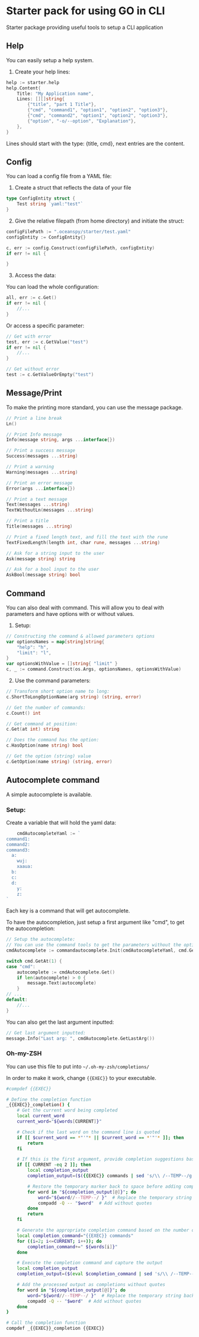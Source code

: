# Starter pack for using GO in CLI

Starter package providing useful tools to setup a CLI application

## Help

You can easily setup a help system.

1. Create your help lines:

```go
help := starter.help
help.Content{
    Title: "My Application name",
    Lines: [][]string{
        {"title", "part 1 Title"},
        {"cmd", "command1", "option1", "option2", "option3"},
        {"cmd", "command2", "option1", "option2", "option3"},
        {"option", "-o/--option", "Explanation"},
    },
}
```

Lines should start with the type: {title, cmd}, next entries are the content.

## Config

You can load a config file from a YAML file:

1. Create a struct that reflects the data of your file

```go
type ConfigEntity struct {
	Test string `yaml:"test"`
}
```

2. Give the relative filepath (from home directory) and initiate the struct:

```go
configFilePath := ".oceanspy/starter/test.yaml"
configEntity := ConfigEntity{}

c, err := config.Construct(configFilePath, configEntity)
if err != nil {

}
```

3. Access the data:

You can load the whole configuration:

```go
all, err := c.Get()
if err != nil {
    //...
}
```

Or access a specific parameter:

```go
// Get with error
test, err := c.GetValue("test")
if err != nil {
    //...
}

// Get without error
test := c.GetValueOrEmpty("test")
```

## Message/Print

To make the printing more standard, you can use the message package.

```go
// Print a line break
Ln()

// Print Info message
Info(message string, args ...interface{})

// Print a success message
Success(messages ...string)

// Print a warning
Warning(messages ...string)

// Print an error message
Error(args ...interface{})

// Print a text message
Text(messages ...string)
TextWithoutLn(messages ...string)

// Print a title
Title(messages ...string)

// Print a fixed length text, and fill the text with the rune
TextFixedLength(length int, char rune, messages ...string)

// Ask for a string input to the user
Ask(message string) string

// Ask for a bool input to the user
AskBool(message string) bool
```

## Command

You can also deal with command.
This will allow you to deal with parameters and have options with or without values.

1. Setup:

```go
// Constructing the command & allowed parameters options
var optionsNames = map[string]string{
    "help": "h",
    "limit": "l",
}
var optionsWithValue = []string{ "limit" }
c, _ := command.Construct(os.Args, optionsNames, optionsWithValue)
```

2. Use the command parameters:

```go
// Transform short option name to long:
c.ShortToLongOptionName(arg string) (string, error)

// Get the number of commands:
c.Count() int

// Get command at position:
c.Get(at int) string

// Does the command has the option:
c.HasOption(name string) bool

// Get the option (string) value
c.GetOption(name string) (string, error)
```

## Autocomplete command

A simple autocomplete is available.

### Setup:

Create a variable that will hold the yaml data:

```go
	cmdAutocompleteYaml := `
command1:
command2:
command3:
  a:
    wuj:
    xaaua:
  b:
  c:
  d:
    y:
    z:
`
```

Each key is a command that will get autocomplete.

To have the autocompletion, just setup a first argument like "cmd", to get the autocompletion:

```go
// Setup the autocomplete:
// You can use the command tools to get the parameters without the options:
cmdAutocomplete := commandautocomplete.Init(cmdAutocompleteYaml, cmd.Get())

switch cmd.GetAt(1) {
case "cmd":
    autocomplete := cmdAutocomplete.Get()
    if len(autocomplete) > 0 {
        message.Text(autocomplete)
    }
// ...
default:
    //...
}
```

You can also get the last argument inputted:

```go
// Get last argument inputted:
message.Info("Last arg: ", cmdAutocomplete.GetLastArg())
```

### Oh-my-ZSH

You can use this file to put into `~/.oh-my-zsh/completions/`

In order to make it work, change `{{EXEC}}` to your executable.

```zsh
#compdef {{EXEC}}

# Define the completion function
_{{EXEC}}_completion() {
    # Get the current word being completed
    local current_word
    current_word="${words[CURRENT]}"

    # Check if the last word on the command line is quoted
    if [[ $current_word == *"'"* || $current_word == *'"'* ]]; then
        return
    fi

    # If this is the first argument, provide completion suggestions based on '{{EXEC}} commands'
    if [[ CURRENT -eq 2 ]]; then
        local completion_output
        completion_output=($({{EXEC}} commands | sed 's/\\ /--TEMP--/g' | tr ' ' '\n'))  # Replace \ with a temporary string, then split

        # Restore the temporary marker back to space before adding completions
        for word in "${completion_output[@]}"; do
            word="${word//--TEMP--/ }"  # Replace the temporary string back with space
            compadd -Q -- "$word"  # Add without quotes
        done
        return
    fi

    # Generate the appropriate completion command based on the number of arguments
    local completion_command="{{EXEC}} commands"
    for ((i=2; i<=CURRENT; i++)); do
        completion_command+=" ${words[i]}"
    done

    # Execute the completion command and capture the output
    local completion_output
    completion_output=($(eval $completion_command | sed 's/\\ /--TEMP--/g' | tr ' ' '\n'))  # Replace \ with a temporary string, then split

    # Add the processed output as completions without quotes
    for word in "${completion_output[@]}"; do
        word="${word//--TEMP--/ }"  # Replace the temporary string back with space
        compadd -Q -- "$word"  # Add without quotes
    done
}

# Call the completion function
compdef _{{EXEC}}_completion {{EXEC}}
```
